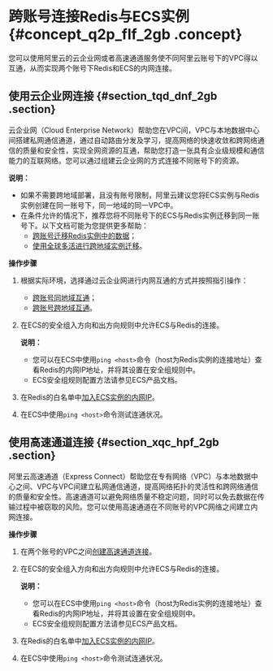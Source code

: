 # 跨账号连接Redis与ECS实例 {#concept_q2p_flf_2gb .concept}

您可以使用阿里云的云企业网或者高速通道服务使不同阿里云账号下的VPC得以互通，从而实现两个账号下Redis和ECS的内网连接。

## 使用云企业网连接 {#section_tqd_dnf_2gb .section}

云企业网（Cloud Enterprise Network）帮助您在VPC间，VPC与本地数据中心间搭建私网通信通道，通过自动路由分发及学习，提高网络的快速收敛和跨网络通信的质量和安全性，实现全网资源的互通，帮助您打造一张具有企业级规模和通信能力的互联网络。您可以通过组建云企业网的方式连接不同账号下的资源。

**说明：** 

-   如果不需要跨地域部署，且没有账号限制，阿里云建议您将ECS实例与Redis实例创建在同一账号下，同一地域的同一VPC中。
-   在条件允许的情况下，推荐您将不同账号下的ECS与Redis实例迁移到同一账号下。以下文档可能为您提供更多帮助：
    -   [跨账号迁移Redis实例中的数据](../../../../../cn.zh-CN/用户指南/迁移数据/云数据库Redis版之间迁移/使用redis-port跨账号迁移.md#)；
    -   [使用全球多活进行跨地域实例迁移](../../../../../cn.zh-CN/用户指南/迁移数据/云数据库Redis版之间迁移/使用全球多活进行跨地域实例迁移.md#)。

**操作步骤**

1.  根据实际环境，选择通过云企业网进行内网互通的方式并按照指引操作：
    -   [跨账号同地域互通](https://help.aliyun.com/document_detail/65901.html)；
    -   [跨账号跨地域互通](https://help.aliyun.com/document_detail/65936.html)。
2.  在ECS的安全组入方向和出方向规则中允许ECS与Redis的连接。

    **说明：** 

    -   您可以在ECS中使用`ping <host>`命令（host为Redis实例的连接地址）查看Redis的内网IP地址，并将其设置在安全组规则中。
    -   ECS安全组规则配置方法请参见ECS产品文档。
3.  在Redis的白名单中[加入ECS实例的内网IP](../../../../../cn.zh-CN/用户指南/管理实例/设置IP白名单.md#)。
4.  在ECS中使用`ping <host>`命令测试连通状况。

## 使用高速通道连接 {#section_xqc_hpf_2gb .section}

阿里云高速通道（Express Connect）帮助您在专有网络（VPC）与本地数据中心之间、VPC与VPC间建立私网通信通道，提高网络拓扑的灵活性和跨网络通信的质量和安全性。高速通道可以避免网络质量不稳定问题，同时可以免去数据在传输过程中被窃取的风险。您可以使用高速通道在不同账号的VPC网络之间建立内网连接。

**操作步骤**

1.  在两个账号的VPC之间[创建高速通道连接](https://help.aliyun.com/document_detail/44842.html)。
2.  在ECS的安全组入方向和出方向规则中允许ECS与Redis的连接。

    **说明：** 

    -   您可以在ECS中使用`ping <host>`命令（host为Redis实例的连接地址）查看Redis的内网IP地址，并将其设置在安全组规则中。
    -   ECS安全组规则配置方法请参见ECS产品文档。
3.  在Redis的白名单中[加入ECS实例的内网IP](../../../../../cn.zh-CN/用户指南/管理实例/设置IP白名单.md#)。
4.  在ECS中使用`ping <host>`命令测试连通状况。

